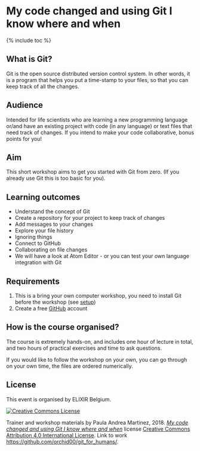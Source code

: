 # My code changed and using Git I know where and when

{% include toc %}

## What is Git?

Git is the open source distributed version control system. In other words, it is a program that helps you put a time-stamp to your files, so that you can keep track of all the changes.

## Audience

Intended for life scientists who are learning a new programming language or/and have an existing project with code (in any language) or text files that need track of changes. If you intend to make your code collaborative, bonus points for you!

## Aim

This short workshop aims to get you started with Git from zero. (If you already use Git this is too basic for you).

## Learning outcomes

- Understand the concept of Git
- Create a repository for your project to keep track of changes
- Add messages to your changes
- Explore your file history
- Ignoring things
- Connect to GitHub
- Collaborating on file changes
- We will have a look at Atom Editor - or you can test your own language integration with Git

## Requirements

1. This is a bring your own computer workshop, you need to install Git before the workshop (see [setup](./000_setup.md))
2. Create a free [GitHub](https://github.com/) account

## How is the course organised?

The course is extremely hands-on, and includes one hour of lecture in total, and two hours of practical exercises and time to ask questions.

If you would like to follow the workshop on your own, you can go through on your own time, the files are ordered numerically.

## License
This event is organised by ELIXIR Belgium.

[![Creative Commons License](https://i.creativecommons.org/l/by/4.0/88x31.png)](http://creativecommons.org/licenses/by/4.0/)

 Trainer and workshop materials by Paula Andrea Martinez, 2018. *[My code changed and using Git I know where and when](https://orchid00.github.io/git_for_humans/)* license [Creative Commons Attribution 4.0 International License](http://creativecommons.org/licenses/by/4.0/). Link to work https://github.com/orchid00/git_for_humans/.










​
​​
